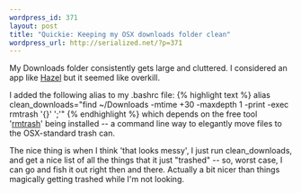 ```yaml
--- 
wordpress_id: 371
layout: post
title: "Quickie: Keeping my OSX downloads folder clean"
wordpress_url: http://serialized.net/?p=371
---
```

My Downloads folder consistently gets large and cluttered. I considered an app like <a href="http://www.noodlesoft.com/hazel">Hazel</a> but it seemed like overkill.

I added the following alias to my .bashrc file:
{% highlight text %}
alias clean_downloads="find ~/Downloads -mtime +30 -maxdepth 1 -print -exec rmtrash '{}' ';'"
{% endhighlight %}
which depends on the free tool '<a href="http://www.nightproductions.net/cli.htm">rmtrash</a>' being installed -- a command line way to elegantly move files to the OSX-standard trash can.

The nice thing is when I think 'that looks messy', I just run clean_downloads, and get a nice list of all the things that it just "trashed" -- so, worst case, I can go and fish it out right then and there. Actually a bit nicer than things magically getting trashed while I'm not looking.

